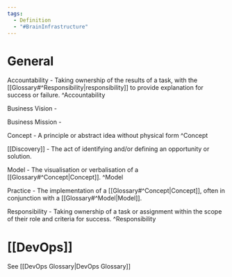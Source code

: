```yaml
---
tags:
  - Definition
  - "#BrainInfrastructure"
---
```

# General
Accountability - Taking ownership of the results of a task, with the [[Glossary#^Responsibility|responsibility]] to provide explanation for success or failure. ^Accountability

Business Vision - 

Business Mission - 

Concept - A principle or abstract idea without physical form ^Concept

[[Discovery]] - The act of identifying and/or defining an opportunity or solution. 

Model - The visualisation or verbalisation of a [[Glossary#^Concept|Concept]]. ^Model

Practice - The implementation of a [[Glossary#^Concept|Concept]], often in conjunction with a [[Glossary#^Model|Model]].

Responsibility - Taking ownership of a task or assignment within the scope of their role and criteria for success. ^Responsibility
# [[DevOps]]
See [[DevOps Glossary|DevOps Glossary]]